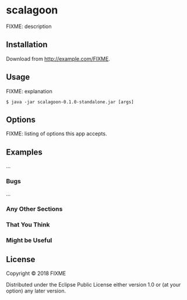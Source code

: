 # scalagoon

FIXME: description

## Installation

Download from http://example.com/FIXME.

## Usage

FIXME: explanation

    $ java -jar scalagoon-0.1.0-standalone.jar [args]

## Options

FIXME: listing of options this app accepts.

## Examples

...

### Bugs

...

### Any Other Sections
### That You Think
### Might be Useful

## License

Copyright © 2018 FIXME

Distributed under the Eclipse Public License either version 1.0 or (at
your option) any later version.
